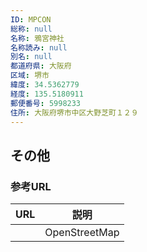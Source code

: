 ```yaml
---
ID: MPCON
総称: null
名称: 鴉宮神社
名称読み: null
別名: null
都道府県: 大阪府
区域: 堺市
緯度: 34.5362779
経度: 135.5180911
郵便番号: 5998233
住所: 大阪府堺市中区大野芝町１２９
---
```


## その他

### 参考URL

| URL | 説明          |
| --- | ------------- |
|     | OpenStreetMap |
